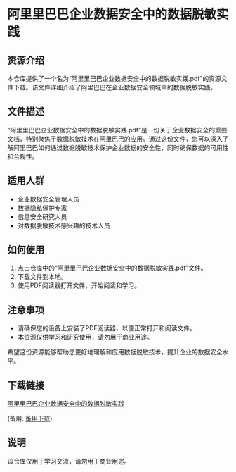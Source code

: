 # 阿里里巴巴企业数据安全中的数据脱敏实践

## 资源介绍

本仓库提供了一个名为“阿里里巴巴企业数据安全中的数据脱敏实践.pdf”的资源文件下载。该文件详细介绍了阿里巴巴在企业数据安全领域中的数据脱敏实践。

## 文件描述

“阿里里巴巴企业数据安全中的数据脱敏实践.pdf”是一份关于企业数据安全的重要文档，特别聚焦于数据脱敏技术在阿里巴巴的应用。通过这份文件，您可以深入了解阿里巴巴如何通过数据脱敏技术保护企业数据的安全性，同时确保数据的可用性和合规性。

## 适用人群

- 企业数据安全管理人员
- 数据隐私保护专家
- 信息安全研究人员
- 对数据脱敏技术感兴趣的技术人员

## 如何使用

1. 点击仓库中的“阿里里巴巴企业数据安全中的数据脱敏实践.pdf”文件。
2. 下载文件到本地。
3. 使用PDF阅读器打开文件，开始阅读和学习。

## 注意事项

- 请确保您的设备上安装了PDF阅读器，以便正常打开和阅读文件。
- 本资源仅供学习和研究使用，请勿用于商业用途。

希望这份资源能够帮助您更好地理解和应用数据脱敏技术，提升企业的数据安全水平。

## 下载链接
[阿里里巴巴企业数据安全中的数据脱敏实践](https://pan.quark.cn/s/d9e4a8a7d0e7) 

(备用: [备用下载](https://pan.baidu.com/s/1-vvepAOjNOpTQd103yQPPg?pwd=1234))

## 说明

该仓库仅用于学习交流，请勿用于商业用途。
